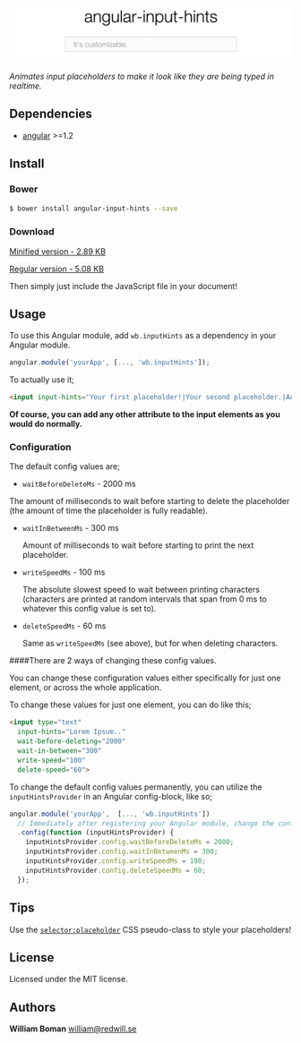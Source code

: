 ![angular-input-hints](angular-input-hints.gif)

*Animates input placeholders to make it look like they are being typed in realtime.*

## Dependencies
- [angular](https://github.com/angular/angular.js) >=1.2

## Install
### Bower
```bash
$ bower install angular-input-hints --save
```
### Download
[Minified version - 2.89 KB](https://github.com/williamboman/angular-input-hints/releases/download/v1.0.0/angular-input-hints.min.js)

[Regular version - 5.08 KB](https://github.com/williamboman/angular-input-hints/releases/download/v1.0.0/angular-input-hints.js)

Then simply just include the JavaScript file in your document!

## Usage
To use this Angular module, add `wb.inputHints` as a dependency in your Angular module.
```js
angular.module('yourApp', [..., 'wb.inputHints']);
```
To actually use it;
```html
<input input-hints="Your first placeholder!|Your second placeholder.|And so on..">
```

**Of course, you can add any other attribute to the input elements as you would do normally.**
### Configuration
The default config values are;
- `waitBeforeDeleteMs` - 2000 ms

 The amount of milliseconds to wait before starting to delete the placeholder (the amount of time the placeholder is fully readable).
- `waitInBetweenMs` - 300 ms

  Amount of milliseconds to wait before starting to print the next placeholder.

- `writeSpeedMs` - 100 ms

  The absolute slowest speed to wait between printing characters (characters are printed at random intervals that span from 0 ms to whatever this config value is set to).

- `deleteSpeedMs` - 60 ms

  Same as `writeSpeedMs` (see above), but for when deleting characters.


####There are 2 ways of changing these config values.

You can change these configuration values either specifically for just one element, or across the whole application.

To change these values for just one element, you can do like this;
```html
<input type="text"
  input-hints="Lorem Ipsum.."
  wait-before-deleting="2000"
  wait-in-between="300"
  write-speed="100"
  delete-speed="60">
```

To change the default config values permanently, you can utilize the `inputHintsProvider` in an Angular config-block, like so;
```js
angular.module('yourApp',  [..., 'wb.inputHints'])
  // Immediately after registering your Angular module, change the config values.
  .config(function (inputHintsProvider) {
    inputHintsProvider.config.waitBeforeDeleteMs = 2000;
    inputHintsProvider.config.waitInBetweenMs = 300;
    inputHintsProvider.config.writeSpeedMs = 100;
    inputHintsProvider.config.deleteSpeedMs = 60;
  });
```

## Tips
Use the [`selector:placeholder`](http://css-tricks.com/snippets/css/style-placeholder-text/) CSS pseudo-class to style your placeholders!

## License
Licensed under the MIT license.

## Authors
**William Boman** <william@redwill.se>
